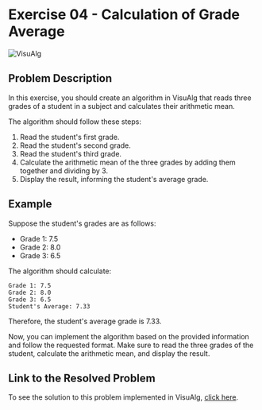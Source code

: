 # Exercise 04 - Calculation of Grade Average

![VisuAlg](https://img.shields.io/badge/VisuAlg-1575F9?style=for-the-badge&logoColor=white)

## Problem Description

In this exercise, you should create an algorithm in VisuAlg that reads three grades of a student in a subject and calculates their arithmetic mean.

The algorithm should follow these steps:

1. Read the student's first grade.
2. Read the student's second grade.
3. Read the student's third grade.
4. Calculate the arithmetic mean of the three grades by adding them together and dividing by 3.
5. Display the result, informing the student's average grade.

## Example

Suppose the student's grades are as follows:

- Grade 1: 7.5
- Grade 2: 8.0
- Grade 3: 6.5

The algorithm should calculate:

```
Grade 1: 7.5
Grade 2: 8.0
Grade 3: 6.5
Student's Average: 7.33
```

Therefore, the student's average grade is 7.33.

Now, you can implement the algorithm based on the provided information and follow the requested format. Make sure to read the three grades of the student, calculate the arithmetic mean, and display the result.

## Link to the Resolved Problem

To see the solution to this problem implemented in VisuAlg, [click here](/2020_2/CAP/Cycle1/Exercises/E4/E4.alg).